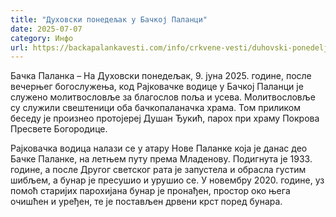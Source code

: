 ```yaml
---
title: "Духовски понедељак у Бачкој Паланци"
date: 2025-07-07
category: Инфо
url: https://backapalankavesti.com/info/crkvene-vesti/duhovski-ponedeljak-u-backoj-palanci/
---
```


Бачка Паланка – На Духовски понедељак, 9. јуна 2025. године, после вечерњег богослужења, код Рајковачке водице у Бачкој Паланци је служено молитвословље за благослов поља и усева. Молитвословље су служили свештеници оба бачкопаланачка храма. Том приликом беседу је произнео протојереј Душан Ђукић, парох при храму Покрова Пресвете Богородице.

Рајковачка водица налази се у атару Нове Паланке која је данас део Бачке Паланке, на летњем путу према Младенову. Подигнута је 1933. године, а после Другог светског рата је запустела и обрасла густим шибљем, а бунар је пресушио и урушио се. У новембру 2020. године, уз помоћ старијих парохијана бунар је пронађен, простор око њега очишћен и уређен, те је постављен дрвени крст поред бунара.
